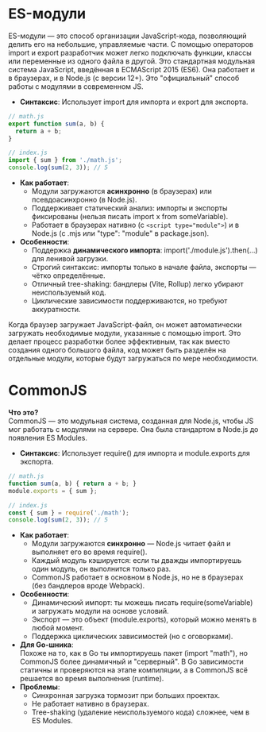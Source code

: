 # ES-модули
ES-модули — это способ организации JavaScript-кода, позволяющий делить его на небольшие, управляемые части. С помощью операторов ⁠import и ⁠export разработчик может легко подключать функции, классы или переменные из одного файла в другой. Это стандартная модульная система JavaScript, введённая в ECMAScript 2015 (ES6). Она работает и в браузерах, и в Node.js (с версии 12+). Это "официальный" способ работы с модулями в современном JS.

* **Синтаксис**: Использует import для импорта и export для экспорта.
```js
// math.js
export function sum(a, b) {
  return a + b;
}

// index.js
import { sum } from './math.js';
console.log(sum(2, 3)); // 5
```

- **Как работает**:
    - Модули загружаются **асинхронно** (в браузерах) или псевдоасинхронно (в Node.js).
    - Поддерживает статический анализ: импорты и экспорты фиксированы (нельзя писать import x from someVariable).
    - Работает в браузерах нативно (с `<script type="module">`) и в Node.js (с .mjs или "type": "module" в package.json).
- **Особенности**:
    - Поддержка **динамического импорта**: import('./module.js').then(...) для ленивой загрузки.
    - Строгий синтаксис: импорты только в начале файла, экспорты — чётко определённые.
    - Отличный tree-shaking: бандлеры (Vite, Rollup) легко убирают неиспользуемый код.
    - Циклические зависимости поддерживаются, но требуют аккуратности.

Когда браузер загружает JavaScript-файл, он может автоматически загружать необходимые модули, указанные с помощью ⁠import. Это делает процесс разработки более эффективным, так как вместо создания одного большого файла, код может быть разделён на отдельные модули, которые будут загружаться по мере необходимости.

# CommonJS
**Что это?**  
CommonJS — это модульная система, созданная для Node.js, чтобы JS мог работать с модулями на сервере. Она была стандартом в Node.js до появления ES Modules.

- **Синтаксис**: Использует require() для импорта и module.exports для экспорта.
```js
// math.js 
function sum(a, b) { return a + b; } 
module.exports = { sum }; 

// index.js 
const { sum } = require('./math'); 
console.log(sum(2, 3)); // 5
```
- **Как работает**:
    - Модули загружаются **синхронно** — Node.js читает файл и выполняет его во время require().
    - Каждый модуль кэшируется: если ты дважды импортируешь один модуль, он выполнится только раз.
    - CommonJS работает в основном в Node.js, но не в браузерах (без бандлеров вроде Webpack).
- **Особенности**:
    - Динамический импорт: ты можешь писать require(someVariable) и загружать модули на основе условий.
    - Экспорт — это объект (module.exports), который можно менять в любой момент.
    - Поддержка циклических зависимостей (но с оговорками).
- **Для Go-шника**:  
    Похоже на то, как в Go ты импортируешь пакет (import "math"), но CommonJS более динамичный и "серверный". В Go зависимости статичны и проверяются на этапе компиляции, а в CommonJS всё решается во время выполнения (runtime).
- **Проблемы**:
    - Синхронная загрузка тормозит при больших проектах.
    - Не работает нативно в браузерах.
    - Tree-shaking (удаление неиспользуемого кода) сложнее, чем в ES Modules.